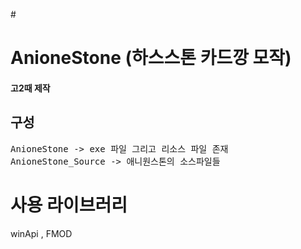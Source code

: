 #<h1>AnioneStone (하스스톤 카드깡 모작)
<br><h4>고2때 제작
<h2>구성</h2>
<pre>AnioneStone -> exe 파일 그리고 리소스 파일 존재
AnioneStone_Source -> 애니원스톤의 소스파일들</pre>

# 사용 라이브러리 
winApi , FMOD
